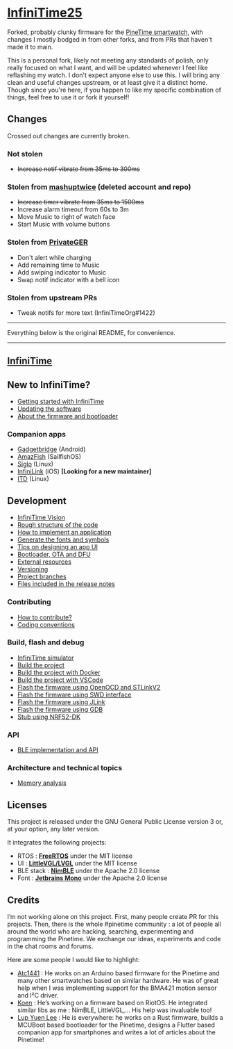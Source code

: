 # [InfiniTime25](https://github.com/Commenter25/InfiniTime25)

Forked, probably clunky firmware for the [PineTime smartwatch](https://www.pine64.org/pinetime/), with changes I mostly bodged in from other forks, and from PRs that haven't made it to main.

This is a personal fork, likely not meeting any standards of polish, only really focused on what I want, and will be updated whenever I feel like reflashing my watch. I don't expect anyone else to use this. I will bring any clean and useful changes upstream, or at least give it a distinct home. Though since you're here, if you happen to like my specific combination of things, feel free to use it or fork it yourself!

## Changes

Crossed out changes are currently broken.

### Not stolen
  * ~~Increase notif vibrate from 35ms to 300ms~~

### Stolen from [mashuptwice](https://github.com/mashuptwice/InfiniTime) (deleted account and repo)
  * ~~Increase timer vibrate from 35ms to 1500ms~~
  * Increase alarm timeout from 60s to 3m
  * Move Music to right of watch face
  * Start Music with volume buttons

### Stolen from [PrivateGER](https://github.com/PrivateGER/InfiniTime-Lacticum/)
  * Don't alert while charging
  * Add remaining time to Music
  * Add swiping indicator to Music
  * Swap notif indicator with a bell icon

### Stolen from upstream PRs
  * Tweak notifs for more text (InfiniTimeOrg#1422)

---

Everything below is the original README, for convenience.

---

## [InfiniTime](https://github.com/InfiniTimeOrg)

## New to InfiniTime?

  - [Getting started with InfiniTime](doc/gettingStarted/gettingStarted-1.0.md)
  - [Updating the software](doc/gettingStarted/updating-software.md)
  - [About the firmware and bootloader](doc/gettingStarted/about-software.md)

### Companion apps

  - [Gadgetbridge](https://gadgetbridge.org/) (Android)
  - [AmazFish](https://openrepos.net/content/piggz/amazfish/) (SailfishOS)
  - [Siglo](https://github.com/alexr4535/siglo) (Linux)
  - [InfiniLink](https://github.com/InfiniTimeOrg/InfiniLink) (iOS) **[Looking for a new maintainer]**
  - [ITD](https://gitea.arsenm.dev/Arsen6331/itd) (Linux)

## Development

  - [InfiniTime Vision](doc/InfiniTimeVision.md)
  - [Rough structure of the code](doc/code/Intro.md)
  - [How to implement an application](doc/code/Apps.md)
  - [Generate the fonts and symbols](src/displayapp/fonts/README.md)
  - [Tips on designing an app UI](doc/ui_guidelines.md)
  - [Bootloader, OTA and DFU](bootloader/README.md)
  - [External resources](doc/ExternalResources.md)
  - [Versioning](doc/versioning.md)
  - [Project branches](doc/branches.md)
  - [Files included in the release notes](doc/filesInReleaseNotes.md)

### Contributing

  - [How to contribute?](doc/contribute.md)
  - [Coding conventions](doc/coding-convention.md)

### Build, flash and debug

  - [InfiniTime simulator](https://github.com/InfiniTimeOrg/InfiniSim)
  - [Build the project](doc/buildAndProgram.md)
  - [Build the project with Docker](doc/buildWithDocker.md)
  - [Build the project with VSCode](doc/buildWithVScode.md)
  - [Flash the firmware using OpenOCD and STLinkV2](doc/openOCD.md)
  - [Flash the firmware using SWD interface](doc/SWD.md)
  - [Flash the firmware using JLink](doc/jlink.md)
  - [Flash the firmware using GDB](doc/gdb.md)
  - [Stub using NRF52-DK](doc/PinetimeStubWithNrf52DK.md)

### API

  - [BLE implementation and API](doc/ble.md)

### Architecture and technical topics

  - [Memory analysis](doc/MemoryAnalysis.md)

## Licenses

This project is released under the GNU General Public License version 3 or, at your option, any later version.

It integrates the following projects:

  - RTOS : **[FreeRTOS](https://freertos.org)** under the MIT license
  - UI : **[LittleVGL/LVGL](https://lvgl.io/)** under the MIT license
  - BLE stack : **[NimBLE](https://github.com/apache/mynewt-nimble)** under the Apache 2.0 license
  - Font : **[Jetbrains Mono](https://www.jetbrains.com/fr-fr/lp/mono/)** under the Apache 2.0 license

## Credits

I’m not working alone on this project. First, many people create PR for this projects. Then, there is the whole #pinetime community : a lot of people all around the world who are hacking, searching, experimenting and programming the Pinetime. We exchange our ideas, experiments and code in the chat rooms and forums.

Here are some people I would like to highlight:

  - [Atc1441](https://github.com/atc1441/) : He works on an Arduino based firmware for the Pinetime and many other smartwatches based on similar hardware. He was of great help when I was implementing support for the BMA421 motion sensor and I²C driver.
  - [Koen](https://github.com/bosmoment) : He’s working on a firmware based on RiotOS. He integrated similar libs as me : NimBLE, LittleVGL,… His help was invaluable too!
  - [Lup Yuen Lee](https://github.com/lupyuen) : He is everywhere: he works on a Rust firmware, builds a MCUBoot based bootloader for the Pinetime, designs a Flutter based companion app for smartphones and writes a lot of articles about the Pinetime!
